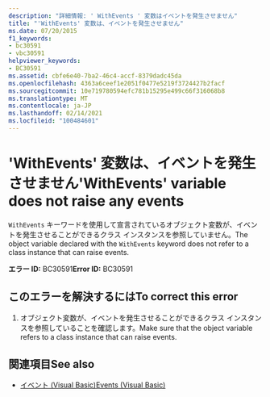 ```yaml
---
description: "詳細情報: ' WithEvents ' 変数はイベントを発生させません"
title: "'WithEvents' 変数は、イベントを発生させません"
ms.date: 07/20/2015
f1_keywords:
- bc30591
- vbc30591
helpviewer_keywords:
- BC30591
ms.assetid: cbfe6e40-7ba2-46c4-accf-8379dadc45da
ms.openlocfilehash: 4363a6ceef1e2051f0477e5219f3724427b2facf
ms.sourcegitcommit: 10e719780594efc781b15295e499c66f316068b8
ms.translationtype: MT
ms.contentlocale: ja-JP
ms.lasthandoff: 02/14/2021
ms.locfileid: "100484601"
---
```

# <a name="withevents-variable-does-not-raise-any-events"></a><span data-ttu-id="983a8-103">'WithEvents' 変数は、イベントを発生させません</span><span class="sxs-lookup"><span data-stu-id="983a8-103">'WithEvents' variable does not raise any events</span></span>

<span data-ttu-id="983a8-104">`WithEvents` キーワードを使用して宣言されているオブジェクト変数が、イベントを発生させることができるクラス インスタンスを参照していません。</span><span class="sxs-lookup"><span data-stu-id="983a8-104">The object variable declared with the `WithEvents` keyword does not refer to a class instance that can raise events.</span></span>  
  
 <span data-ttu-id="983a8-105">**エラー ID:** BC30591</span><span class="sxs-lookup"><span data-stu-id="983a8-105">**Error ID:** BC30591</span></span>  
  
## <a name="to-correct-this-error"></a><span data-ttu-id="983a8-106">このエラーを解決するには</span><span class="sxs-lookup"><span data-stu-id="983a8-106">To correct this error</span></span>  
  
1. <span data-ttu-id="983a8-107">オブジェクト変数が、イベントを発生させることができるクラス インスタンスを参照していることを確認します。</span><span class="sxs-lookup"><span data-stu-id="983a8-107">Make sure that the object variable refers to a class instance that can raise events.</span></span>  
  
## <a name="see-also"></a><span data-ttu-id="983a8-108">関連項目</span><span class="sxs-lookup"><span data-stu-id="983a8-108">See also</span></span>

- [<span data-ttu-id="983a8-109">イベント (Visual Basic)</span><span class="sxs-lookup"><span data-stu-id="983a8-109">Events (Visual Basic)</span></span>](../programming-guide/language-features/events/index.md)
